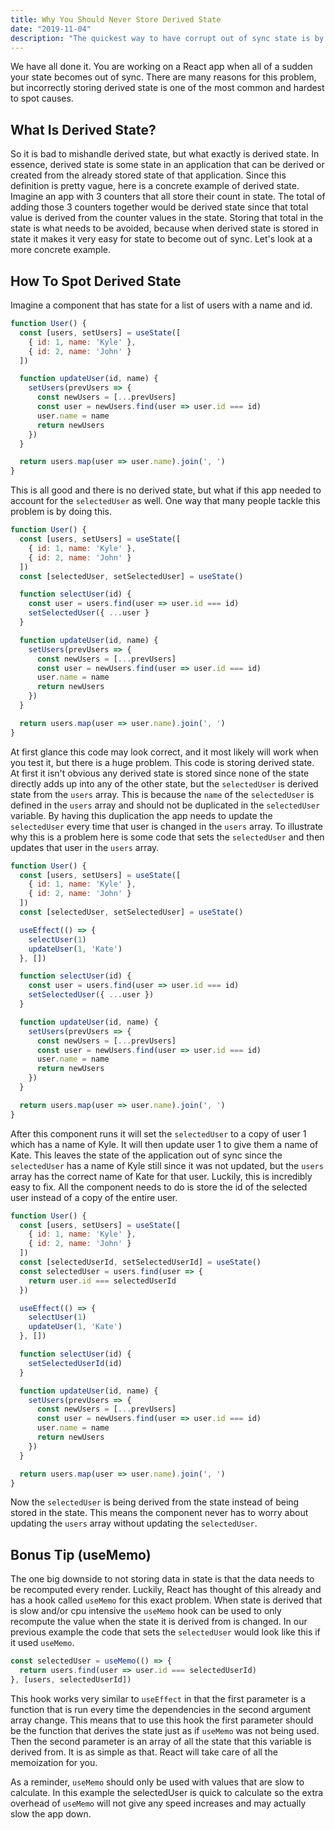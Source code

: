 ```yaml
---
title: Why You Should Never Store Derived State
date: "2019-11-04"
description: "The quickest way to have corrupt out of sync state is by storing derived state."
---
```


We have all done it. You are working on a React app when all of a sudden your state becomes out of sync. There are many reasons for this problem, but incorrectly storing derived state is one of the most common and hardest to spot causes.

## What Is Derived State?

So it is bad to mishandle derived state, but what exactly is derived state. In essence, derived state is some state in an application that can be derived or created from the already stored state of that application. Since this definition is pretty vague, here is a concrete example of derived state. Imagine an app with 3 counters that all store their count in state. The total of adding those 3 counters together would be derived state since that total value is derived from the counter values in the state. Storing that total in the state is what needs to be avoided, because when derived state is stored in state it makes it very easy for state to become out of sync. Let's look at a more concrete example.

## How To Spot Derived State

Imagine a component that has state for a list of users with a name and id.
```javascript
function User() {
  const [users, setUsers] = useState([
    { id: 1, name: 'Kyle' },
    { id: 2, name: 'John' }
  ])

  function updateUser(id, name) {
    setUsers(prevUsers => {
      const newUsers = [...prevUsers]
      const user = newUsers.find(user => user.id === id)
      user.name = name
      return newUsers
    })
  }

  return users.map(user => user.name).join(', ')
}
```

This is all good and there is no derived state, but what if this app needed to account for the `selectedUser` as well. One way that many people tackle this problem is by doing this.
```javascript
function User() {
  const [users, setUsers] = useState([
    { id: 1, name: 'Kyle' },
    { id: 2, name: 'John' }
  ])
  const [selectedUser, setSelectedUser] = useState()

  function selectUser(id) {
    const user = users.find(user => user.id === id)
    setSelectedUser({ ...user }
  }

  function updateUser(id, name) {
    setUsers(prevUsers => {
      const newUsers = [...prevUsers]
      const user = newUsers.find(user => user.id === id)
      user.name = name
      return newUsers
    })
  }

  return users.map(user => user.name).join(', ')
}
```

At first glance this code may look correct, and it most likely will work when you test it, but there is a huge problem. This code is storing derived state. At first it isn't obvious any derived state is stored since none of the state directly adds up into any of the other state, but the `selectedUser` is derived state from the `users` array. This is because the `name` of the `selectedUser` is defined in the `users` array and should not be duplicated in the `selectedUser` variable. By having this duplication the app needs to update the `selectedUser` every time that user is changed in the `users` array. To illustrate why this is a problem here is some code that sets the `selectedUser` and then updates that user in the `users` array.

```javascript
function User() {
  const [users, setUsers] = useState([
    { id: 1, name: 'Kyle' },
    { id: 2, name: 'John' }
  ])
  const [selectedUser, setSelectedUser] = useState()

  useEffect(() => {
    selectUser(1)
    updateUser(1, 'Kate')
  }, [])

  function selectUser(id) {
    const user = users.find(user => user.id === id)
    setSelectedUser({ ...user })
  }

  function updateUser(id, name) {
    setUsers(prevUsers => {
      const newUsers = [...prevUsers]
      const user = newUsers.find(user => user.id === id)
      user.name = name
      return newUsers
    })
  }

  return users.map(user => user.name).join(', ')
}
```

After this component runs it will set the `selectedUser` to a copy of user 1 which has a name of Kyle. It will then update user 1 to give them a name of Kate. This leaves the state of the application out of sync since the `selectedUser` has a name of Kyle still since it was not updated, but the `users` array has the correct name of Kate for that user. Luckily, this is incredibly easy to fix. All the component needs to do is store the id of the selected user instead of a copy of the entire user.

```javascript
function User() {
  const [users, setUsers] = useState([
    { id: 1, name: 'Kyle' },
    { id: 2, name: 'John' }
  ])
  const [selectedUserId, setSelectedUserId] = useState()
  const selectedUser = users.find(user => {
    return user.id === selectedUserId
  })

  useEffect(() => {
    selectUser(1)
    updateUser(1, 'Kate')
  }, [])

  function selectUser(id) {
    setSelectedUserId(id)
  }

  function updateUser(id, name) {
    setUsers(prevUsers => {
      const newUsers = [...prevUsers]
      const user = newUsers.find(user => user.id === id)
      user.name = name
      return newUsers
    })
  }

  return users.map(user => user.name).join(', ')
}
```

Now the `selectedUser` is being derived from the state instead of being stored in the state. This means the component never has to worry about updating the `users` array without updating the `selectedUser`.

## Bonus Tip (useMemo)

The one big downside to not storing data in state is that the data needs to be recomputed every render. Luckily, React has thought of this already and has a hook called `useMemo` for this exact problem. When state is derived that is slow and/or cpu intensive the `useMemo` hook can be used to only recompute the value when the state it is derived from is changed. In our previous example the code that sets the `selectedUser` would look like this if it used `useMemo`.

```javascript
const selectedUser = useMemo(() => {
  return users.find(user => user.id === selectedUserId)
}, [users, selectedUserId])
```

This hook works very similar to `useEffect` in that the first parameter is a function that is run every time the dependencies in the second argument array change. This means that to use this hook the first parameter should be the function that derives the state just as if `useMemo` was not being used. Then the second parameter is an array of all the state that this variable is derived from. It is as simple as that. React will take care of all the memoization for you.

As a reminder, `useMemo` should only be used with values that are slow to calculate. In this example the selectedUser is quick to calculate so the extra overhead of `useMemo` will not give any speed increases and may actually slow the app down.